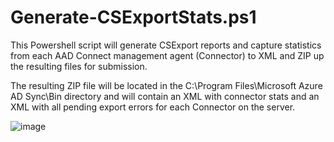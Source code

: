# Generate-CSExportStats.ps1

This Powershell script will generate CSExport reports and capture statistics from each AAD Connect management agent (Connector) to XML and ZIP up the resulting files for submission.

The resulting ZIP file will be located in the C:\Program Files\Microsoft Azure AD Sync\Bin directory and will contain an XML with connector stats and an XML with all pending export errors for each Connector on the server.

![image](https://user-images.githubusercontent.com/19189243/96886681-700cfe80-1449-11eb-900d-89433a79fee0.png)

